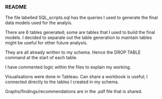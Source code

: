 ### README

The file labelled SQL_scripts.sql has the queries I used to generate the final data models used for the analyis. 

There are 6 tables generated; some are tables that I used to build the final models. I decided to separate out the table generation to maintain tables might be useful for other future analysis. 

They are all already written to my <first initial><last name> schema. Hence the DROP TABLE command at the start of each table. 
  
I have commented logic within the files to explain my working.  

Visualisations were done in Tableau. Can share a workbook is useful; I connected directly to the tables I created in my <first initial><last name> schema.

Graphs/findings/recommendations are in the .pdf file that is shared. 
